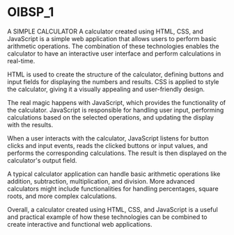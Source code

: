 # OIBSP_1
A SIMPLE CALCULATOR
A calculator created using HTML, CSS, and JavaScript is a simple web application that allows users to perform basic arithmetic operations. The combination of these technologies enables the calculator to have an interactive user interface and perform calculations in real-time.

HTML is used to create the structure of the calculator, defining buttons and input fields for displaying the numbers and results. CSS is applied to style the calculator, giving it a visually appealing and user-friendly design.

The real magic happens with JavaScript, which provides the functionality of the calculator. JavaScript is responsible for handling user input, performing calculations based on the selected operations, and updating the display with the results.

When a user interacts with the calculator, JavaScript listens for button clicks and input events, reads the clicked buttons or input values, and performs the corresponding calculations. The result is then displayed on the calculator's output field.

A typical calculator application can handle basic arithmetic operations like addition, subtraction, multiplication, and division. More advanced calculators might include functionalities for handling percentages, square roots, and more complex calculations.

Overall, a calculator created using HTML, CSS, and JavaScript is a useful and practical example of how these technologies can be combined to create interactive and functional web applications.
